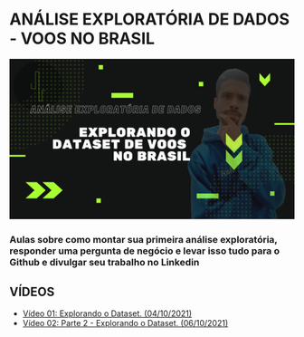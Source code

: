 # ANÁLISE EXPLORATÓRIA DE DADOS - VOOS NO BRASIL

![](./img/capa.png)

### Aulas sobre como montar sua primeira análise exploratória, responder uma pergunta de negócio e levar isso tudo para o Github e divulgar seu trabalho no Linkedin

## VÍDEOS

* [Vídeo 01: Explorando o Dataset. (04/10/2021)](https://www.youtube.com/watch?v=zXM9tWoPfws)
* [Vídeo 02: Parte 2 - Explorando o Dataset. (06/10/2021)](https://www.youtube.com/watch?v=vp-fDGWrX48)